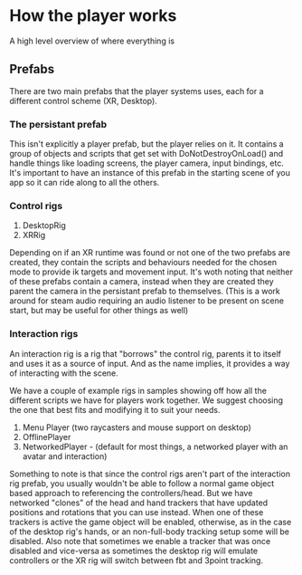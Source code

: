 # How the player works
A high level overview of where everything is

## Prefabs
There are two main prefabs that the player systems uses, each for a different control scheme (XR, Desktop).

### The persistant prefab 
This isn't explicitly a player prefab, but the player relies on it. It contains a group of objects and scripts that get set with DoNotDestroyOnLoad() and handle things like loading screens, the player camera, input bindings, etc. 
It's important to have an instance of this prefab in the starting scene of you app so it can ride along to all the others.

### Control rigs
1. DesktopRig
2. XRRig 

Depending on if an XR runtime was found or not one of the two prefabs are created, they contain the scripts and behaviours needed for the chosen mode to provide ik targets and movement input.
It's woth noting that neither of these prefabs contain a camera, instead when they are created they parent the camera in the persistant prefab to themselves. 
(This is a work around for steam audio requiring an audio listener to be present on scene start, but may be useful for other things as well)

### Interaction rigs
An interaction rig is a rig that "borrows" the control rig, parents it to itself and uses it as a source of input. And 
as the name implies, it provides a way of interacting with the scene.

We have a couple of example rigs in samples showing off how all the different scripts we have for players work together.
We suggest choosing the one that best fits and modifying it to suit your needs.
1. Menu Player (two raycasters and mouse support on desktop)
2. OfflinePlayer
3. NetworkedPlayer - (default for most things, a networked player with an avatar and interaction)

Something to note is that since the control rigs aren't part of the interaction rig prefab, you usually wouldn't be able to 
follow a normal game object based approach to referencing the controllers/head. But we have networked "clones" of the head
and hand trackers that have updated positions and rotations that you can use instead. When one of these trackers is active 
the game object will be enabled, otherwise, as in the case of the desktop rig's hands, or an non-full-body tracking setup 
some will be disabled. Also note that sometimes we enable a tracker that was once disabled and vice-versa as sometimes the 
desktop rig will emulate controllers or the XR rig will switch between fbt and 3point tracking.